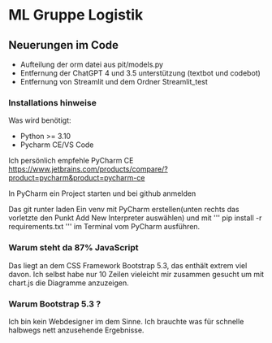 # ML Gruppe Logistik 
## Neuerungen im Code

* Aufteilung der orm datei aus pit/models.py 
* Entfernung der ChatGPT 4 und 3.5 unterstützung (textbot und codebot)
* Entfernung von Streamlit und dem Ordner Streamlit_test


### Installations hinweise

Was wird benötigt:
* Python >= 3.10
* Pycharm CE/VS Code

Ich persönlich empfehle PyCharm CE https://www.jetbrains.com/products/compare/?product=pycharm&product=pycharm-ce

In PyCharm ein Project starten und bei github anmelden



Das git runter laden
Ein venv mit PyCharm erstellen(unten rechts das vorletzte den Punkt Add New Interpreter auswählen) und mit ''' pip install -r requirements.txt ''' im Terminal vom PyCharm ausführen.


### Warum steht da 87% JavaScript

Das liegt an dem CSS Framework Bootstrap 5.3, das enthält extrem viel davon. Ich selbst habe nur 10 Zeilen vieleicht mir zusammen gesucht um mit 
chart.js die Diagramme anzuzeigen.

### Warum Bootstrap 5.3 ?

Ich bin kein Webdesigner im dem Sinne. Ich brauchte was für schnelle halbwegs nett anzusehende Ergebnisse. 

